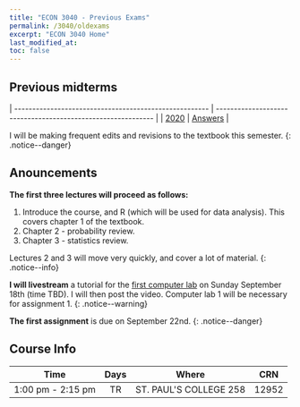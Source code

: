 ```yaml
---
title: "ECON 3040 - Previous Exams"
permalink: /3040/oldexams
excerpt: "ECON 3040 Home"
last_modified_at:
toc: false
---
```


## Previous midterms
| ------------------------------------------------------ | ------------------------------------------------------------ |
| [2020](https://rtgodwin.com/3040/oldexams/mid2020.pdf) | [Answers](https://rtgodwin.com/3040/oldexams/mid2020ans.pdf) | 


I will be making frequent edits and revisions to the textbook this semester.
{: .notice--danger}

## Anouncements

**The first three lectures will proceed as follows:**
1. Introduce the course, and R (which will be used for data analysis). This covers chapter 1 of the textbook.
2. Chapter 2 - probability review.
3. Chapter 3 - statistics review.

Lectures 2 and 3 will move very quickly, and cover a lot of material.
{: .notice--info}

**I will livestream** a tutorial for the [first computer lab](/3040/lab1/) on Sunday September 18th (time TBD). I will then post the video. Computer lab 1 will be necessary for assignment 1.
{: .notice--warning}

**The first assignment** is due on September 22nd.
{: .notice--danger}

## Course Info

| Time              | Days          | Where                  | CRN   |
| :---------------: | :-----------: | :--------------------: | :---: |
| 1:00 pm - 2:15 pm | TR            | ST. PAUL'S COLLEGE 258 | 12952 |
